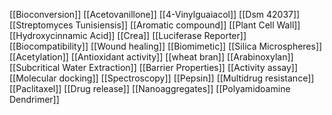 [[Bioconversion]]
[[Acetovanillone]]
[[4-Vinylguaiacol]]
[[Dsm 42037]]
[[Streptomyces Tunisiensis]]
[[Aromatic compound]]
[[Plant Cell Wall]]
[[Hydroxycinnamic Acid]]
[[Crea]]
[[Luciferase Reporter]]
[[Biocompatibility]]
[[Wound healing]]
[[Biomimetic]]
[[Silica Microspheres]]
[[Acetylation]]
[[Antioxidant activity]]
[[wheat bran]]
[[Arabinoxylan]]
[[Subcritical Water Extraction]]
[[Barrier Properties]]
[[Activity assay]]
[[Molecular docking]]
[[Spectroscopy]]
[[Pepsin]]
[[Multidrug resistance]]
[[Paclitaxel]]
[[Drug release]]
[[Nanoaggregates]]
[[Polyamidoamine Dendrimer]]
